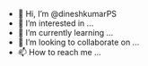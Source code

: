 - 👋 Hi, I’m @dineshkumarPS
- 👀 I’m interested in ...
- 🌱 I’m currently learning ...
- 💞️ I’m looking to collaborate on ...
- 📫 How to reach me ...

<!---
dineshkumarPS/dineshkumar P S is a ✨ special ✨ repository because its `README.md` (this file) appears on your GitHub profile.
You can click the Preview link to take a look at your changes.
--->
